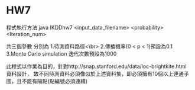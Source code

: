 HW7
===

程式執行方法
java IKDDhw7 \<input_data_filename\> \<probability\> \<Iteration_num\>

共三個參數 分別為 1.待測資料路徑<\br> 
                  2.傳播機率(0 < p < 1)預設為0.1
                  3.Monte Carlo simulation 迭代次數預設為1000

此程式以作業為目的，針對http://snap.stanford.edu/data/loc-brightkite.html 資料設計，
故不同待測資料必須像似於上述資料集，即必須擁有10個以上連通子圖，且不能有隔點(點編號必須連續)
